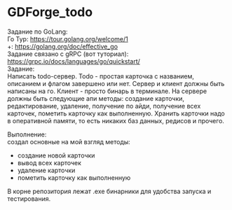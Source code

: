 # GDForge_todo
 
Задание по GoLang:     
Го Тур: https://tour.golang.org/welcome/1      
+: https://golang.org/doc/effective_go     
Задание связано с gRPC (вот туториал): https://grpc.io/docs/languages/go/quickstart/        
Задание:       
Написать todo-сервер. Todo - простая карточка с названием, описанием и флагом завершено или нет. Сервер и клиент должны быть написаны на го. Клиент - просто бинарь в терминале. На сервере должны быть следующие апи методы: создание карточки, редактирование, удаление, получение по айди, получение всех карточек, пометить карточку как выполненную. Хранить карточки надо в оперативной памяти, то есть никаких баз данных, редисов и прочего.

Выполнение:   
создал основные на мой взгляд методы:   
- создание новой карточки
- вывод всех карточек
- удаление карточки
- пометить карточку как выполненную

В корне репозитория лежат .exe бинарники для удобства запуска и тестирования.
